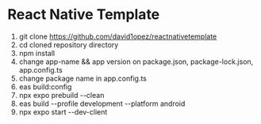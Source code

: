 # React Native Template

1. git clone https://github.com/david1opez/reactnativetemplate
2. cd cloned repository directory
3. npm install
4. change app-name && app version on package.json, package-lock.json, app.config.ts
5. change package name in app.config.ts
6. eas build:config
7. npx expo prebuild --clean
8. eas build --profile development --platform android
9. npx expo start --dev-client
